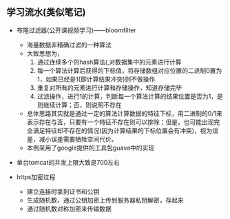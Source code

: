 ## 学习流水(类似笔记)

- 布隆过滤器(公开课视频学习)——bloomfilter
    - 海量数据非精确过滤的一种算法
    - 大致思想为，
        1. 通过连续多个的hash算法(,对数据集中的元素进行计算
        2. 每一个算法计算后获得的下标值，将存储数组对应位置的二进制0置为1，如果已经是1(即计算结果冲突)则不做操作
        3. 重复对所有的元素进行计算和存储操作，知道存储完毕
        4. 过滤操作，进行1的计算，判断每一个算法计算的结果位置是否为1，是则继续计算；否，则说明不存在
    - 总体思路其实就是通过一定的算法计算数据的特征下标，用二进制的0/1来表示存在与否，只要有一个特征不存在则可以排除；但是，也可能出现完全满足特征却不存在的情况(因为计算结果的下标位置会有冲突)，视为误差，减小误差需要牺牲空间代价。
    - 本例采用了google提供的工具包guava中的实现

- 单台tomcat的并发上限大致是700左右
- https加密过程
    - 建立连接时拿到证书和公钥
    - 生成随机数，通过公钥加密上传到服务器私钥解密，存起来
    - 通过随机数对称加密来传输数据